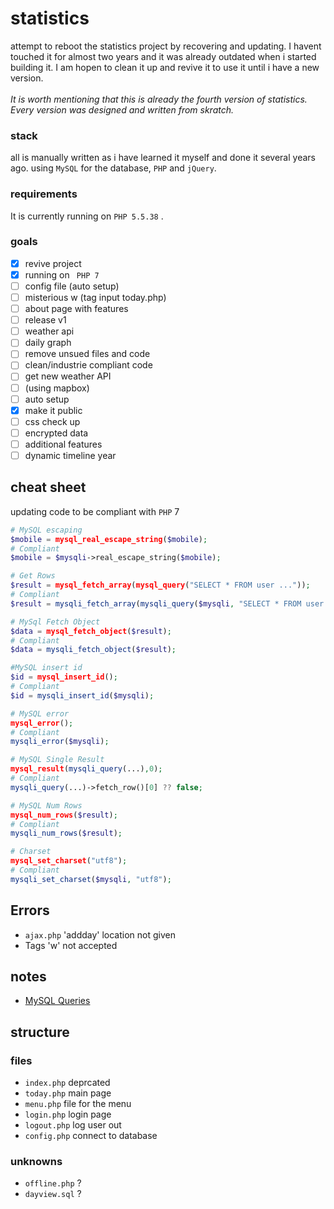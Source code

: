 # statistics

attempt to reboot the statistics project by recovering and updating. 
I havent touched it for almost two years and it was already outdated when i started building it. 
I am hopen to clean it up and revive it to use it until i have a new version. 
<br><br>
*It is worth mentioning that this is already the fourth version of statistics. Every version was designed and written from skratch.*

### stack

all is manually written as i have learned it myself and done it several years ago.
using ` MySQL ` for the database, ` PHP ` and ` jQuery `.

### requirements
It is currently running on ` PHP 5.5.38 ` . 


### goals 
* [x] revive project
* [x] running on ` PHP 7` 
* [ ] config file (auto setup)
* [ ] misterious w (tag input today.php)
* [ ] about page with features
* [ ] release v1
* [ ] weather api
* [ ] daily graph
* [ ] remove unsued files and code
* [ ] clean/industrie compliant code
* [ ] get new weather API
* [ ] (using mapbox)
* [ ] auto setup
* [x] make it public
* [ ] css check up
* [ ] encrypted data
* [ ] additional features
* [ ] dynamic timeline year

## cheat sheet
updating code to be compliant with `PHP` 7
```php 
# MySQL escaping
$mobile = mysql_real_escape_string($mobile);
# Compliant
$mobile = $mysqli->real_escape_string($mobile);

# Get Rows
$result = mysql_fetch_array(mysql_query("SELECT * FROM user ..."));
# Compliant
$result = mysqli_fetch_array(mysqli_query($mysqli, "SELECT * FROM user ..."));

# MySql Fetch Object
$data = mysql_fetch_object($result);
# Compliant
$data = mysqli_fetch_object($result);

#MySQL insert id
$id = mysql_insert_id();
# Compliant
$id = mysqli_insert_id($mysqli);

# MySQL error
mysql_error();
# Compliant
mysqli_error($mysqli);

# MySQL Single Result
mysql_result(mysqli_query(...),0);
# Compliant
mysqli_query(...)->fetch_row()[0] ?? false;

# MySQL Num Rows
mysql_num_rows($result);
# Compliant
mysqli_num_rows($result);

# Charset
mysql_set_charset("utf8");
# Compliant
mysqli_set_charset($mysqli, "utf8");
```
## Errors
- `ajax.php` 'addday' location not given
- Tags 'w' not accepted

## notes 
- [MySQL Queries](https://websitebeaver.com/php-pdo-vs-mysqli)

## structure

### files
- ` index.php ` deprcated 
- `today.php` main page
- ` menu.php ` file for the menu 
- ` login.php ` login page
- ` logout.php ` log user out
- ` config.php ` connect to database

### unknowns
- ` offline.php ` ?
- ` dayview.sql ` ?
